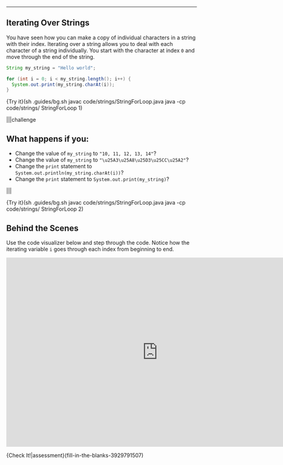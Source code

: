 ----------

## Iterating Over Strings

You have seen how you can make a copy of individual characters in a string with their index. Iterating over a string allows you to deal with each character of a string individually. You start with the character at index `0` and move through the end of the string.

```java
String my_string = "Hello world";

for (int i = 0; i < my_string.length(); i++) {
  System.out.print(my_string.charAt(i));
}
```

{Try it}(sh .guides/bg.sh javac code/strings/StringForLoop.java java -cp code/strings/ StringForLoop 1)

|||challenge
## What happens if you:
* Change the value of `my_string` to `"10, 11, 12, 13, 14"`?
* Change the value of `my_string` to `"\u25A3\u25A8\u25D3\u25CC\u25A2"`?
* Change the `print` statement to `System.out.println(my_string.charAt(i))`?
* Change the `print` statement to `System.out.print(my_string)`?

|||

{Try it}(sh .guides/bg.sh javac code/strings/StringForLoop.java java -cp code/strings/ StringForLoop 2)

## Behind the Scenes

Use the code visualizer below and step through the code. Notice how the iterating variable `i` goes through each index from beginning to end.

<iframe width="800" height="500" frameborder="0" src="http://pythontutor.com/iframe-embed.html#code=public%20class%20StringForLoop%20%7B%0A%20%20public%20static%20void%20main%28String%20args%5B%5D%29%20%7B%0A%20%20%20%20%0A%20%20%20%20//add%20code%20below%20this%20line%0A%20%20%20%20%0AString%20my_string%20%3D%20%22Hello%20world%22%3B%0A%0Afor%20%28int%20i%20%3D%200%3B%20i%20%3C%20my_string.length%28%29%3B%20i%2B%2B%29%20%7B%0A%20%20System.out.print%28my_string.charAt%28i%29%29%3B%0A%7D%0A%20%20%20%20%0A%20%20%20%20//add%20code%20above%20this%20line%0A%20%20%7D%0A%7D&codeDivHeight=400&codeDivWidth=350&cumulative=false&curInstr=0&heapPrimitives=nevernest&origin=opt-frontend.js&py=java&rawInputLstJSON=%5B%5D&textReferences=false"> </iframe>

{Check It!|assessment}(fill-in-the-blanks-3929791507)
